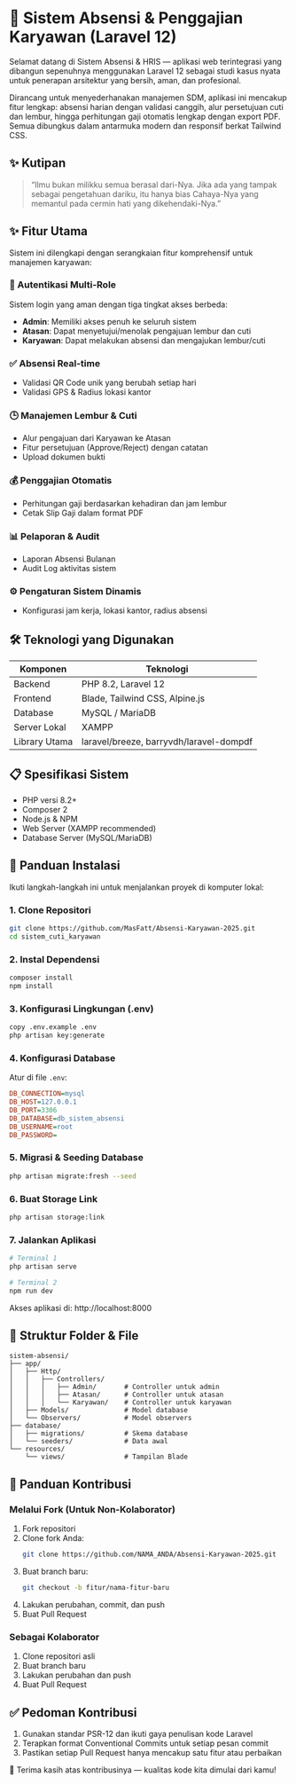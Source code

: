 
# 💼 Sistem Absensi & Penggajian Karyawan (Laravel 12)

Selamat datang di Sistem Absensi & HRIS — aplikasi web terintegrasi yang dibangun sepenuhnya menggunakan Laravel 12 sebagai studi kasus nyata untuk penerapan arsitektur yang bersih, aman, dan profesional.

Dirancang untuk menyederhanakan manajemen SDM, aplikasi ini mencakup fitur lengkap: absensi harian dengan validasi canggih, alur persetujuan cuti dan lembur, hingga perhitungan gaji otomatis lengkap dengan export PDF. Semua dibungkus dalam antarmuka modern dan responsif berkat Tailwind CSS.

## ✨ Kutipan
> “Ilmu bukan milikku semua berasal dari-Nya. Jika ada yang tampak sebagai pengetahuan dariku, itu hanya bias Cahaya-Nya yang memantul pada cermin hati yang dikehendaki-Nya.”


## ✨ Fitur Utama
Sistem ini dilengkapi dengan serangkaian fitur komprehensif untuk manajemen karyawan:

### 👤 Autentikasi Multi-Role
Sistem login yang aman dengan tiga tingkat akses berbeda:
- **Admin**: Memiliki akses penuh ke seluruh sistem
- **Atasan**: Dapat menyetujui/menolak pengajuan lembur dan cuti
- **Karyawan**: Dapat melakukan absensi dan mengajukan lembur/cuti

### ✅ Absensi Real-time
- Validasi QR Code unik yang berubah setiap hari
- Validasi GPS & Radius lokasi kantor

### 🕒 Manajemen Lembur & Cuti
- Alur pengajuan dari Karyawan ke Atasan
- Fitur persetujuan (Approve/Reject) dengan catatan
- Upload dokumen bukti

### 💰 Penggajian Otomatis
- Perhitungan gaji berdasarkan kehadiran dan jam lembur
- Cetak Slip Gaji dalam format PDF

### 📊 Pelaporan & Audit
- Laporan Absensi Bulanan
- Audit Log aktivitas sistem

### ⚙️ Pengaturan Sistem Dinamis
- Konfigurasi jam kerja, lokasi kantor, radius absensi

## 🛠️ Teknologi yang Digunakan
| Komponen       | Teknologi                              |
|----------------|----------------------------------------|
| Backend        | PHP 8.2, Laravel 12                    |
| Frontend       | Blade, Tailwind CSS, Alpine.js         |
| Database       | MySQL / MariaDB                        |
| Server Lokal   | XAMPP                                  |
| Library Utama  | laravel/breeze, barryvdh/laravel-dompdf|

## 📋 Spesifikasi Sistem
- PHP versi 8.2+
- Composer 2
- Node.js & NPM
- Web Server (XAMPP recommended)
- Database Server (MySQL/MariaDB)

## 🚀 Panduan Instalasi
Ikuti langkah-langkah ini untuk menjalankan proyek di komputer lokal:

### 1. Clone Repositori
```bash
git clone https://github.com/MasFatt/Absensi-Karyawan-2025.git
cd sistem_cuti_karyawan
```

### 2. Instal Dependensi
```bash
composer install
npm install
```

### 3. Konfigurasi Lingkungan (.env)
```bash
copy .env.example .env
php artisan key:generate
```

### 4. Konfigurasi Database
Atur di file `.env`:
```ini
DB_CONNECTION=mysql
DB_HOST=127.0.0.1
DB_PORT=3306
DB_DATABASE=db_sistem_absensi
DB_USERNAME=root
DB_PASSWORD=
```

### 5. Migrasi & Seeding Database
```bash
php artisan migrate:fresh --seed
```

### 6. Buat Storage Link
```bash
php artisan storage:link
```

### 7. Jalankan Aplikasi
```bash
# Terminal 1
php artisan serve

# Terminal 2
npm run dev
```

Akses aplikasi di: http://localhost:8000

## 📁 Struktur Folder & File
```
sistem-absensi/
├── app/
│   ├── Http/
│   │   ├── Controllers/
│   │   │   ├── Admin/       # Controller untuk admin
│   │   │   ├── Atasan/      # Controller untuk atasan
│   │   │   └── Karyawan/    # Controller untuk karyawan
│   ├── Models/              # Model database
│   └── Observers/           # Model observers
├── database/
│   ├── migrations/          # Skema database
│   └── seeders/             # Data awal
└── resources/
    └── views/               # Tampilan Blade
```

## 📣 Panduan Kontribusi
### Melalui Fork (Untuk Non-Kolaborator)
1. Fork repositori
2. Clone fork Anda:
   ```bash
   git clone https://github.com/NAMA_ANDA/Absensi-Karyawan-2025.git
   ```
3. Buat branch baru:
   ```bash
   git checkout -b fitur/nama-fitur-baru
   ```
4. Lakukan perubahan, commit, dan push
5. Buat Pull Request

### Sebagai Kolaborator
1. Clone repositori asli
2. Buat branch baru
3. Lakukan perubahan dan push
4. Buat Pull Request

## ✅ Pedoman Kontribusi
1. Gunakan standar PSR-12 dan ikuti gaya penulisan kode Laravel
2. Terapkan format Conventional Commits untuk setiap pesan commit
3. Pastikan setiap Pull Request hanya mencakup satu fitur atau perbaikan

🙏 Terima kasih atas kontribusinya — kualitas kode kita dimulai dari kamu!